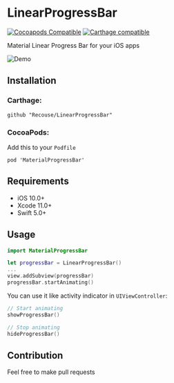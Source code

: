 # LinearProgressBar
[![Cocoapods Compatible](https://img.shields.io/cocoapods/v/MaterialProgressBar.svg)](https://cocoapods.org/pods/MaterialProgressBar)
[![Carthage compatible](https://img.shields.io/badge/Carthage-compatible-brightgreen.svg?style=flat)](https://github.com/Carthage/Carthage)

Material Linear Progress Bar for your iOS apps

![Demo](https://i.imgur.com/dqFadki.gif)

## Installation
### Carthage:
```
github "Recouse/LinearProgressBar"
```

### CocoaPods:
Add this to your `Podfile`
```
pod 'MaterialProgressBar'
```

## Requirements
- iOS 10.0+
- Xcode 11.0+
- Swift 5.0+

## Usage
```swift
import MaterialProgressBar

let progressBar = LinearProgressBar()
...
view.addSubview(progressBar)
progressBar.startAnimating()
```

You can use it like activity indicator in `UIViewController`:
```swift
// Start animating
showProgressBar()

// Stop animating
hideProgressBar()
```

## Contribution
Feel free to make pull requests
